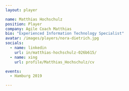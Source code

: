 ```yaml
---
layout: player

name: Matthias Hochschulz
position: Player
company: Agile Coach Matthias
bio: "Experienced Information Technology Specialist"
avatar: /images/players/nora-dietrich.jpg
socials:
  - name: linkedin
    url: in/matthias-hochschulz-026b615/
  - name: xing
    url: profile/Matthias_Hochschulz/cv

events:
  - Hamburg 2019

---
```

